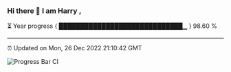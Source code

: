 ### Hi there 👋 I am Harry , 

⏳ Year progress { █████████████████████████████▁ } 98.60 %

---

⏰ Updated on Mon, 26 Dec 2022 21:10:42 GMT

![Progress Bar CI](https://github.com/duykhang68/duykhang68/workflows/Progress%20Bar%20CI/badge.svg)
